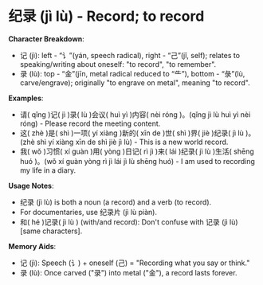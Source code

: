 # **纪录 (jì lù) - Record; to record**

**Character Breakdown**:  
- 记 (jì): left - “讠”(yán, speech radical), right - “己”(jǐ, self); relates to speaking/writing about oneself: "to record", "to remember".  
- 录 (lù): top - “金”(jīn, metal radical reduced to “⺧”), bottom - “彔”(lù, carve/engrave); originally "to engrave on metal", meaning "to record".

**Examples**:  
- 请( qǐng )记( jì )录( lù )会议( huì yì )内容( nèi róng )。(qǐng jì lù huì yì nèi róng) - Please record the meeting content.  
- 这( zhè )是( shì )一项( yí xiàng )新的( xīn de )世( shì )界( jiè )纪录( jì lù )。(zhè shì yí xiàng xīn de shì jiè jì lù) - This is a new world record.  
- 我( wǒ )习惯( xí guàn )用( yòng )日记( rì jì )来( lái )纪录( jì lù )生活( shēng huó )。(wǒ xí guàn yòng rì jì lái jì lù shēng huó) - I am used to recording my life in a diary.

**Usage Notes**:  
- 纪录 (jì lù) is both a noun (a record) and a verb (to record).  
- For documentaries, use 纪录片 (jì lù piàn).  
- 和( hé )记录( jì lù ) (with/and record): Don't confuse with 记录 (jì lù) [same characters].

**Memory Aids**:  
- 记 (jì): Speech (讠) + oneself (己) = "Recording what you say or think."  
- 录 (lù): Once carved ("录") into metal ("金"), a record lasts forever.